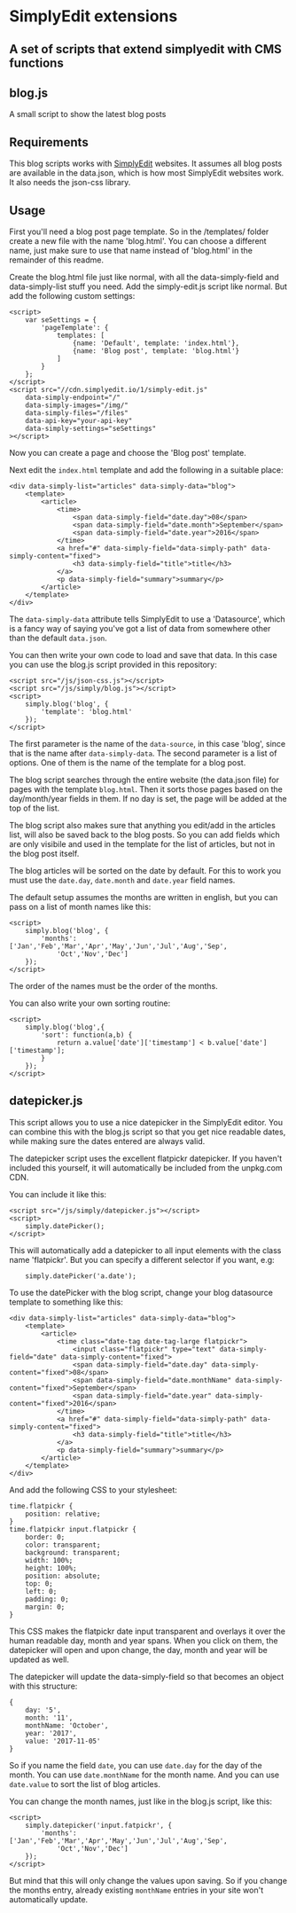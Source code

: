 # SimplyEdit extensions
## A set of scripts that extend simplyedit with CMS functions

## blog.js
A small script to show the latest blog posts

## Requirements

This blog scripts works with [SimplyEdit](https://simplyedit.io) websites. It assumes all blog posts are available in the data.json, which is how most SimplyEdit websites work.
It also needs the json-css library.

## Usage

First you'll need a blog post page template. So in the /templates/ folder 
create a new file with the name 'blog.html'. You can choose a different 
name, just make sure to use that name instead of 'blog.html' in the
remainder of this readme.

Create the blog.html file just like normal, with all the data-simply-field
and data-simply-list stuff you need. Add the simply-edit.js script like
normal. But add the following custom settings:

```
<script>
	var seSettings = {
		'pageTemplate': {
			templates: [
				{name: 'Default', template: 'index.html'},
				{name: 'Blog post', template: 'blog.html'}
			]
		}
	};
</script>
<script src="//cdn.simplyedit.io/1/simply-edit.js"
	data-simply-endpoint="/"
	data-simply-images="/img/"
	data-simply-files="/files"
	data-api-key="your-api-key"
	data-simply-settings="seSettings"
></script>
```

Now you can create a page and choose the 'Blog post' template.

Next edit the `index.html` template and add the following in a suitable
place:

```
<div data-simply-list="articles" data-simply-data="blog">
	<template>
		<article>
	 		<time>
				<span data-simply-field="date.day">08</span>
				<span data-simply-field="date.month">September</span>
				<span data-simply-field="date.year">2016</span>
			</time>
   			<a href="#" data-simply-field="data-simply-path" data-simply-content="fixed">
   				<h3 data-simply-field="title">title</h3>
			</a>
			<p data-simply-field="summary">summary</p>
		</article>	
	</template>
</div>
```

The `data-simply-data` attribute tells SimplyEdit to use a 'Datasource',
which is a fancy way of saying you've got a list of data from somewhere
other than the default `data.json`. 

You can then write your own code to load and save that data. In this case
you can use the blog.js script provided in this repository:


```
<script src="/js/json-css.js"></script>
<script src="/js/simply/blog.js"></script>
<script>
	simply.blog('blog', {
		'template': 'blog.html'
	});
</script>
```

The first parameter is the name of the `data-source`, in this case 'blog',
since that is the name after `data-simply-data`. The second parameter is a
list of options. One of them is the name of the template for a blog post.

The blog script searches through the entire website (the data.json
file) for pages with the template `blog.html`. Then it sorts those pages
based on the day/month/year fields in them. If no day is set, the page will
be added at the top of the list.

The blog script also makes sure that anything you edit/add in the
articles list, will also be saved back to the blog posts. So you can add
fields which are only visibile and used in the template for the list of
articles, but not in the blog post itself.

The blog articles will be sorted on the date by default. For this to work
you must use the `date.day`, `date.month` and `date.year` field names.

The default setup assumes the months are written in english, but you can
pass on a list of month names like this:

```
<script>
	simply.blog('blog', {
		'months': ['Jan','Feb','Mar','Apr','May','Jun','Jul','Aug','Sep',
			'Oct','Nov','Dec']
	});
</script>
```

The order of the names must be the order of the months.

You can also write your own sorting routine:

```
<script>
	simply.blog('blog',{
		'sort': function(a,b) {
			return a.value['date']['timestamp'] < b.value['date']['timestamp'];
		}
	});
</script>
```


## datepicker.js

This script allows you to use a nice datepicker in the SimplyEdit editor. You 
can combine this with the blog.js script so that you get nice readable dates, while
making sure the dates entered are always valid.

The datepicker script uses the excellent flatpickr datepicker. If you haven't
included this yourself, it will automatically be included from the unpkg.com CDN.

You can include it like this:

```
<script src="/js/simply/datepicker.js"></script>
<script>
	simply.datePicker();
</script>
```

This will automatically add a datepicker to all input elements with the class name
'flatpickr'. But you can specify a different selector if you want, e.g:

```
    simply.datePicker('a.date');
```

To use the datePicker with the blog script, change your blog datasource template
to something like this:

```
<div data-simply-list="articles" data-simply-data="blog">
	<template>
		<article>
            <time class="date-tag date-tag-large flatpickr">
                <input class="flatpickr" type="text" data-simply-field="date" data-simply-content="fixed">
                <span data-simply-field="date.day" data-simply-content="fixed">08</span>
                <span data-simply-field="date.monthName" data-simply-content="fixed">September</span>
                <span data-simply-field="date.year" data-simply-content="fixed">2016</span>
            </time>
   			<a href="#" data-simply-field="data-simply-path" data-simply-content="fixed">
   				<h3 data-simply-field="title">title</h3>
			</a>
			<p data-simply-field="summary">summary</p>
		</article>	
	</template>
</div>
```

And add the following CSS to your stylesheet:

```
time.flatpickr {
    position: relative;
}
time.flatpickr input.flatpickr {
    border: 0;
    color: transparent;
    background: transparent;
    width: 100%;
    height: 100%;
    position: absolute;
    top: 0;
    left: 0;
    padding: 0;
    margin: 0;
}
```

This CSS makes the flatpickr date input transparent and overlays it over
the human readable day, month and year spans. When you click on them, the
datepicker will open and upon change, the day, month and year will be
updated as well. 

The datepicker will update the data-simply-field so that becomes an object
with this structure:

```
{
    day: '5',
    month: '11',
    monthName: 'October',
    year: '2017',
    value: '2017-11-05'
}
```

So if you name the field `date`, you can use `date.day` for the day of the
month. You can use `date.monthName` for the month name. And you can use
`date.value` to sort the list of blog articles.

You can change the month names, just like in the blog.js script, like this:

```
<script>
	simply.datepicker('input.fatpickr', {
		'months': ['Jan','Feb','Mar','Apr','May','Jun','Jul','Aug','Sep',
			'Oct','Nov','Dec']
	});
</script>
```

But mind that this will only change the values upon saving. So if you change
the months entry, already existing `monthName` entries in your site won't
automatically update.

